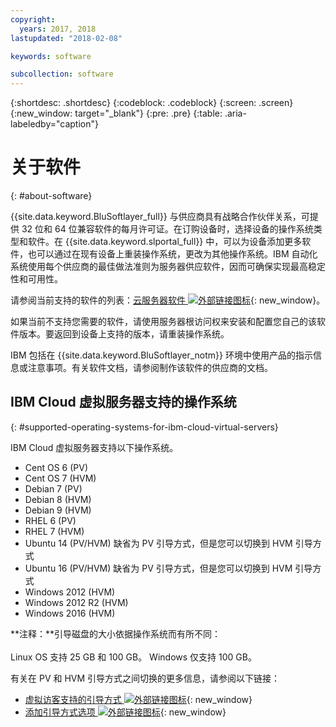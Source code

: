 ```yaml
---
copyright:
  years: 2017, 2018
lastupdated: "2018-02-08"

keywords: software

subcollection: software
---
```


{:shortdesc: .shortdesc}
{:codeblock: .codeblock}
{:screen: .screen}
{:new_window: target="_blank"}
{:pre: .pre}
{:table: .aria-labeledby="caption"}

# 关于软件
{: #about-software}

{{site.data.keyword.BluSoftlayer_full}} 与供应商具有战略合作伙伴关系，可提供 32 位和 64 位兼容软件的每月许可证。在订购设备时，选择设备的操作系统类型和软件。在 {{site.data.keyword.slportal_full}} 中，可以为设备添加更多软件，也可以通过在现有设备上重装操作系统，更改为其他操作系统。IBM 自动化系统使用每个供应商的最佳做法准则为服务器供应软件，因而可确保实现最高稳定性和可用性。

请参阅当前支持的软件的列表：[云服务器软件 ![外部链接图标](../../icons/launch-glyph.svg "外部链接图标")](https://www.ibm.com/cloud-computing/bluemix/node/153){: new_window}。


如果当前不支持您需要的软件，请使用服务器根访问权来安装和配置您自己的该软件版本。要返回到设备上支持的版本，请重装操作系统。

IBM 包括在 {{site.data.keyword.BluSoftlayer_notm}} 环境中使用产品的指示信息或注意事项。有关软件文档，请参阅制作该软件的供应商的文档。

## IBM Cloud 虚拟服务器支持的操作系统
{: #supported-operating-systems-for-ibm-cloud-virtual-servers}

IBM Cloud 虚拟服务器支持以下操作系统。

- Cent OS 6 (PV)
- Cent OS 7 (HVM)
- Debian 7 (PV)
- Debian 8 (HVM)
- Debian 9 (HVM)
- RHEL 6 (PV)
- RHEL 7 (HVM)
- Ubuntu 14 (PV/HVM) 缺省为 PV 引导方式，但是您可以切换到 HVM 引导方式
- Ubuntu 16 (PV/HVM) 缺省为 PV 引导方式，但是您可以切换到 HVM 引导方式
- Windows 2012 (HVM)
- Windows 2012 R2 (HVM)
- Windows 2016 (HVM)

**注释：**引导磁盘的大小依据操作系统而有所不同：<br>  
Linux OS 支持 25 GB 和 100 GB。
Windows 仅支持 100 GB。

有关在 PV 和 HVM 引导方式之间切换的更多信息，请参阅以下链接：
* [虚拟访客支持的引导方式
![外部链接图标](../../icons/launch-glyph.svg "外部链接图标")](https://sldn.softlayer.com/reference/services/SoftLayer_Virtual_Guest_Block_Device_Template_Group/getSupportedBootModes){: new_window}
* [添加引导方式选项 ![外部链接图标](../../icons/launch-glyph.svg "外部链接图标")](https://github.com/softlayer/softlayer-python/pull/936/files/09c35a9595651d66f3e117a055efe585745ba2b3){: new_window}

